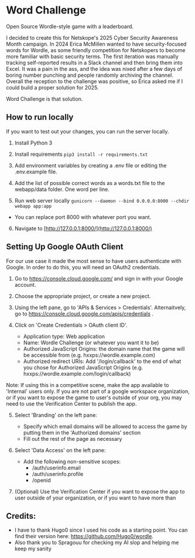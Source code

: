 # Word Challenge

Open Source Wordle-style game with a leaderboard.

I decided to create this for Netskope's 2025 Cyber Security Awareness Month campaign. In 2024 Erica McMillen wanted to have security-focused words for Wordle, as some friendly competition for Netskopers to become more familiar with basic security terms. The first iteration was manually tracking self-reported results in a Slack channel and then bring them into Excel. It was a pain in the ass, and the idea was nixed after a few days of boring number punching and people randomly archiving the channel. Overall the reception to the challenge was positive, so Erica asked me if I could build a proper solution for 2025.

Word Challenge is that solution.

## How to run locally

If you want to test out your changes, you can run the server locally.

1. Install Python 3

2. Install requirements
```pip3 install -r requirements.txt```

3. Add environment variables by creating a .env file or editing the .env.example file.

4. Add the list of possible correct words as a words.txt file to the webapp/data folder. One word per line.

5. Run web server locally
```gunicorn --daemon --bind 0.0.0.0:8000 --chdir webapp app:app```
- You can replace port 8000 with whatever port you want.

6. Navigate to [http://127.0.0.1:8000/](http://127.0.0.1:8000/)

## Setting Up Google OAuth Client
For our use case it made the most sense to have users authenticate with Google. In order to do this, you will need an OAuth2 credentials.

1. Go to https://console.cloud.google.com/ and sign in with your Google account. 

2. Choose the appropriate project, or create a new project.

3. Using the left pane, go to 'APIs & Services > Credentials'. Alternaitvely, go to https://console.cloud.google.com/apis/credentials .

4. Click on 'Create Credentials > OAuth client ID'. 
    - Application type: Web application
    - Name: Wordle Challenge (or whatever you want it to be)
    - Authorized JavaScript Origins: the domain name that the game will be accessible from (e.g. hxxps://wordle.example.com)
    - Authorized redirect URIs: Add '/login/callback' to the end of what you chose for Authorized JavaScript Origins (e.g. hxxps://wordle.example.com/login/callback)

Note: If using this in a competitive scene, make the app available to 'Internal' users only. If you are not part of a google workspace organization, or if you want to expose the game to user's outside of your org, you may need to use the Verification Center to publish the app.

5. Select 'Branding' on the left pane:
    - Specify which email domains will be allowed to access the game by putting them in the 'Authorized domains' section
    - Fill out the rest of the page as necessary

6. Select 'Data Access' on the left pane:
    - Add the following non-sensitive scopes:
        - /auth/userinfo.email
        - /auth/userinfo.profile
        - /openid

7. (Optional) Use the Verification Center if you want to expose the app to user outside of your organization, or if you want to have more than 

## Credits:
- I have to thank Hugo0 since I used his code as a starting point. You can find their version here: https://github.com/Hugo0/wordle.
- Also thank you to Spragouu for checking my AI slop and helping me keep my sanity